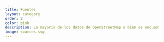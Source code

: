 ```yaml
---
title: Fuentes
layout: category
order: 2
color: pink
description: La mayoría de los datos de OpenStreetMap o bien es encuestada, trazada a partir de imágenes de satélite o importados de fuentes de terceros.
image: sources.svg
---
```

